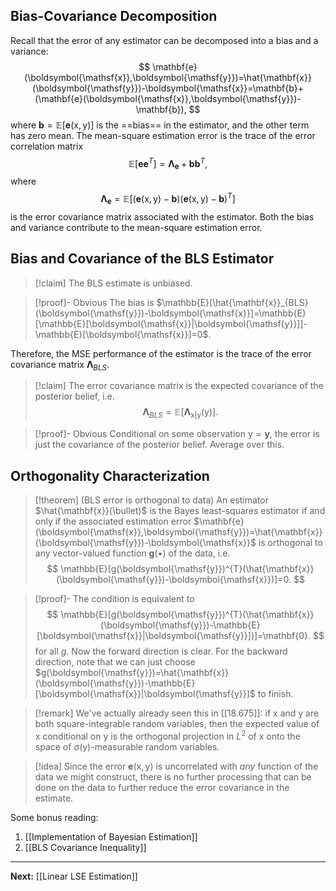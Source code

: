 ## Bias-Covariance Decomposition

Recall that the error of any estimator can be decomposed into a bias and a variance:
$$
\mathbf{e}(\boldsymbol{\mathsf{x}},\boldsymbol{\mathsf{y}})=\hat{\mathbf{x}}(\boldsymbol{\mathsf{y}})-\boldsymbol{\mathsf{x}}=\mathbf{b}+(\mathbf{e}(\boldsymbol{\mathsf{x}},\boldsymbol{\mathsf{y}})-\mathbf{b}),
$$
where $\mathbf{b}=\mathbb{E}[\mathbf{e}(\boldsymbol{\mathsf{x}},\boldsymbol{\mathsf{y}})]$ is the ==bias== in the estimator, and the other term has zero mean. The mean-square estimation error is the trace of the error correlation matrix
$$
\mathbb{E}[\mathbf{e}\mathbf{e}^{T}]=\mathbf{\Lambda}_{\mathbf{e}}+\mathbf{b}\mathbf{b}^{T},
$$
where
$$
\mathbf{\Lambda}_{\mathbf{e}}=\mathbb{E}[(\mathbf{e}(\boldsymbol{\mathsf{x}},\boldsymbol{\mathsf{y}})-\mathbf{b})(\mathbf{e}(\boldsymbol{\mathsf{x}},\boldsymbol{\mathsf{y}})-\mathbf{b})^{T}]
$$
is the error covariance matrix associated with the estimator. Both the bias and variance contribute to the mean-square estimation error.

## Bias and Covariance of the BLS Estimator

> [!claim]
> The BLS estimate is unbiased.

> [!proof]- Obvious
> The bias is $\mathbb{E}[\hat{\mathbf{x}}_{BLS}(\boldsymbol{\mathsf{y}})-\boldsymbol{\mathsf{x}}]=\mathbb{E}[\mathbb{E}[\boldsymbol{\mathsf{x}}|\boldsymbol{\mathsf{y}}]]-\mathbb{E}[\boldsymbol{\mathsf{x}}]=0$.

Therefore, the MSE performance of the estimator is the trace of the error covariance matrix $\mathbf{\Lambda}_{BLS}$.

> [!claim]
> The error covariance matrix is the expected covariance of the posterior belief, i.e.
> $$
> \mathbf{\Lambda}_{BLS}=\mathbb{E}[\mathbf{\Lambda}_{\boldsymbol{\mathsf{x}}|\boldsymbol{\mathsf{y}}}(\boldsymbol{\mathsf{y}})].
> $$

> [!proof]- Obvious
> Conditional on some observation $\boldsymbol{\mathsf{y}}=\mathbf{y}$, the error is just the covariance of the posterior belief. Average over this.

## Orthogonality Characterization

> [!theorem] (BLS error is orthogonal to data)
> An estimator $\hat{\mathbf{x}}(\bullet)$ is the Bayes least-squares estimator if and only if the associated estimation error $\mathbf{e}(\boldsymbol{\mathsf{x}},\boldsymbol{\mathsf{y}})=\hat{\mathbf{x}}(\boldsymbol{\mathsf{y}})-\boldsymbol{\mathsf{x}}$ is orthogonal to any vector-valued function $\mathbf{g}(\bullet)$ of the data, i.e.
> $$
> \mathbb{E}[g(\boldsymbol{\mathsf{y}})^{T}(\hat{\mathbf{x}}(\boldsymbol{\mathsf{y}})-\boldsymbol{\mathsf{x}})]=0.
> $$

> [!proof]-
> The condition is equivalent to
> $$
> \mathbb{E}[g(\boldsymbol{\mathsf{y}})^{T}(\hat{\mathbf{x}}(\boldsymbol{\mathsf{y}})-\mathbb{E}[\boldsymbol{\mathsf{x}}|\boldsymbol{\mathsf{y}}])]=\mathbf{0}.
> $$
> for all $g$. Now the forward direction is clear. For the backward direction, note that we can just choose $g(\boldsymbol{\mathsf{y}})=\hat{\mathbf{x}}(\boldsymbol{\mathsf{y}})-\mathbb{E}[\boldsymbol{\mathsf{x}}|\boldsymbol{\mathsf{y}}]$ to finish.

> [!remark]
> We've actually already seen this in [[18.675]]: if $\boldsymbol{\mathsf{x}}$ and $\boldsymbol{\mathsf{y}}$ are both square-integrable random variables, then the expected value of $\boldsymbol{\mathsf{x}}$ conditional on $\boldsymbol{\mathsf{y}}$ is the orthogonal projection in $L^{2}$ of $\boldsymbol{\mathsf{x}}$ onto the space of $\sigma(\boldsymbol{\mathsf{y}})$-measurable random variables.

> [!idea]
> Since the error $\mathbf{e}(\boldsymbol{\mathsf{x}},\boldsymbol{\mathsf{y}})$ is uncorrelated with *any* function of the data we might construct, there is no further processing that can be done on the data to further reduce the error covariance in the estimate.

Some bonus reading:

1. [[Implementation of Bayesian Estimation]]
2. [[BLS Covariance Inequality]]

---

**Next:** [[Linear LSE Estimation]]